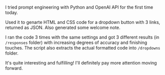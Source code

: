 I tried prompt engineering with Python and OpenAI API for the first time today.

Used it to genarte HTML and CSS code for a dropdown button with 3 links, returned as JSON. Also generated some welcome note.

I ran the code 3 times with the same settings and got 3 different results (in `/responses` folder) with increasing degrees of accuracy and finishing touches. The script also extracts the actual formatted code into `/dropdowns` folder.

It's quite interesting and fulfilling! I'll definitely pay more attention moving forward.

